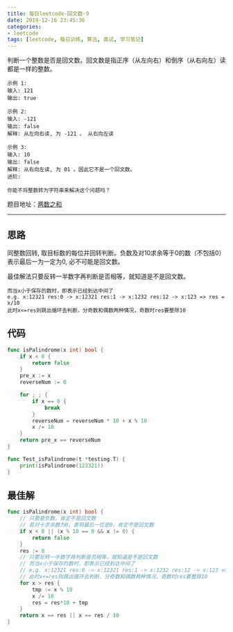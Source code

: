 ```yaml
---
title: 每日leetcode-回文数-9
date: 2019-12-16 23:45:36
categories:
- leetcode
tags: [leetcode, 每日训练, 算法, 面试, 学习笔记]
---
```


判断一个整数是否是回文数。回文数是指正序（从左向右）和倒序（从右向左）读都是一样的整数。


```
示例 1:
输入: 121
输出: true

示例 2:
输入: -121
输出: false
解释: 从左向右读, 为 -121 。 从右向左读

示例 3:
输入: 10
输出: false
解释: 从右向左读, 为 01 。因此它不是一个回文数。
进阶:

你能不将整数转为字符串来解决这个问题吗？
```
题目地址：[两数之和](https://leetcode-cn.com/problems/palindrome-number)
<!-- more -->
------

## 思路
同整数回转, 取目标数的每位并回转判断。负数及对10求余等于0的数（不包括0）表示最后一为一定为0, 必不可能是回文数。

最佳解法只要反转一半数字再判断是否相等，就知道是不是回文数。
```	
而当x小于保存的数时，即表示已经到达中间了
e.g. x:12321 res:0 -> x:12321 res:1 -> x:1232 res:12 -> x:123 => res = x/10
此时x<=res则跳出循环去判断，分奇数和偶数两种情况，奇数时res要整除10
```
## 代码
```go
func isPalindrome(x int) bool {
	if x < 0 {
		return false
	}
	pre_x := x
	reverseNum := 0

	for ; ; {
		if x == 0 {
			break
		}
		reverseNum = reverseNum * 10 + x % 10
		x /= 10
	}
	return pre_x == reverseNum
}

func Test_isPalindrome(t *testing.T) {
	print(isPalindrome(123321))
}
```
## 最佳解
```go
func isPalindrome(x int) bool {
    // 只要是负数，肯定不是回文数
	// 若对十求余数为0，表明最后一位是0，肯定不是回文数
	if x < 0 || (x % 10 == 0 && x != 0) {
		return false
	}
	res := 0
	// 只要反转一半数字再判断是否相等，就知道是不是回文数
	// 而当x小于保存的数时，即表示已经到达中间了
	// e.g. x:12321 res:0 -> x:12321 res:1 -> x:1232 res:12 -> x:123 => res = x/10
	// 此时x<=res则跳出循环去判断，分奇数和偶数两种情况，奇数时res要整除10
	for x > res {
		tmp := x % 10
		x /= 10
		res = res*10 + tmp
	}
	return x == res || x == res / 10
}
```